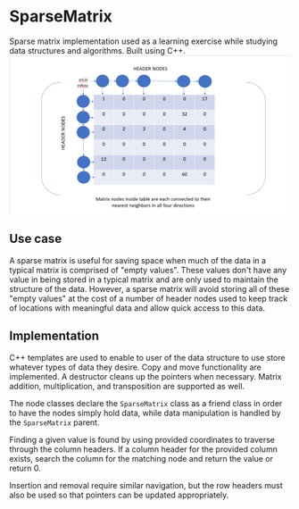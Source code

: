 # SparseMatrix
Sparse matrix implementation used as a learning exercise while studying data structures and algorithms. Built using C++.
![Sparse matrix graphic](./sparse_matrix_graphic.png)

## Use case
A sparse matrix is useful for saving space when much of the data in a typical matrix is comprised of "empty values". These values don't have any value in being stored in a typical matrix and are only used to maintain the structure of the data. However, a sparse matrix will avoid storing all of these "empty values" at the cost of a number of header nodes used to keep track of locations with meaningful data and allow quick access to this data.

## Implementation
C++ templates are used to enable to user of the data structure to use store whatever types of data they desire. Copy and move functionality are implemented. A destructor cleans up the pointers when necessary. Matrix addition, multiplication, and transposition are supported as well.

The node classes declare the `SparseMatrix` class as a friend class in order to have the nodes simply hold data, while data manipulation is handled by the `SparseMatrix` parent.

Finding a given value is found by using provided coordinates to traverse through the column headers. If a column header for the provided column exists, search the column for the matching node and return the value or return 0.

Insertion and removal require similar navigation, but the row headers must also be used so that pointers can be updated appropriately.
